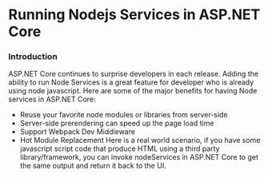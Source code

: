# Running Nodejs Services in ASP.NET Core
### Introduction
ASP.NET Core continues to surprise developers in each release. Adding the ability to run Node Services is a great feature for developer who is already using node javascript. Here are some of the major benefits for having Node services in ASP.NET Core:
- Reuse your favorite node modules or libraries from server-side
- Server-side prerendering can speed up the page load time
- Support Webpack Dev Middleware
- Hot Module Replacement
Here is a real world scenario, if you have some javascript script code that produce HTML using a third party library/framework, you can invoke nodeServices in ASP.NET Core to get the same output and return it back to the UI.
